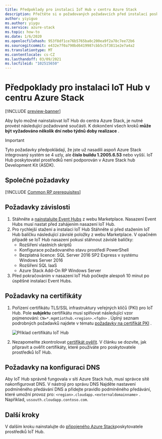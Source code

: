 ```yaml
---
title: Předpoklady pro instalaci IoT Hub v centru Azure Stack
description: Přečtěte si o požadovaných požadavcích před instalací poskytovatele prostředků IoT Hub v centru Azure Stack.
author: yiyiguo
ms.author: yiygu
ms.service: azure-stack
ms.topic: how-to
ms.date: 1/6/2020
ms.openlocfilehash: 953f8df1ce76b5765ba0c200ea9f2a78c7ee72b6
ms.sourcegitcommit: e432e7f0a790bd6419987cbb5c5f3811e2e7a4a2
ms.translationtype: MT
ms.contentlocale: cs-CZ
ms.lasthandoff: 03/09/2021
ms.locfileid: "102515650"
---
```

# <a name="prerequisites-for-installing-iot-hub-on-azure-stack-hub"></a>Předpoklady pro instalaci IoT Hub v centru Azure Stack

[!INCLUDE [preview-banner](../includes/iot-hub-preview.md)]

Aby bylo možné nainstalovat IoT Hub do centra Azure Stack, je nutné provést následující požadované součásti. K dokončení všech kroků **může být vyžadováno několik dní nebo týdnů doby realizace** .

> [!IMPORTANT]
> Tyto požadavky předpokládají, že jste už nasadili aspoň Azure Stack integrovaný systém se 4 uzly, ale **číslo buildu 1.2005.6.53** nebo vyšší. IoT Hub poskytovatel prostředků není podporován v Azure Stack hub Development Kit (ASDK).

## <a name="common-prerequisites"></a>Společné požadavky

[!INCLUDE [Common RP prerequisites](../includes/resource-provider-prerequisites.md)]

## <a name="dependency-prerequisites"></a>Požadavky závislosti

1. Stáhněte a [nainstalujte Event Hubs](event-hubs-rp-install.md) z webu Marketplace. Nasazení Event Hubs musí nastat před zahájením nasazení IoT Hub.
2. Pro rychlejší stažení a instalaci IoT Hub Stáhněte si před stažením IoT Hub balíčku následující závislé položky z webu Marketplace. V opačném případě se IoT Hub nasazení pokusí stáhnout závislé balíčky:
    * Rozšíření vlastních skriptů
    * Konfigurace požadovaného stavu prostředí PowerShell
    * Bezplatná licence: SQL Server 2016 SP2 Express v systému Windows Server 2016
    * Rozšíření SQL IaaS
    * Azure Stack Add-On RP Windows Server
3. Před pokračováním v nasazení IoT Hub počkejte alespoň 10 minut po úspěšné instalaci Event Hubs.

## <a name="certificate-requirements"></a>Požadavky na certifikáty

1. Pořízení certifikátu TLS/SSL infrastruktury veřejných klíčů (PKI) pro IoT Hub. Pole **subjektu** certifikátu musí splňovat následující vzor pojmenování: `CN=*.mgmtiothub.<region>.<fqdn>` . Úplný seznam podrobných požadavků najdete v tématu [požadavky na certifikát PKI](azure-stack-pki-certs.md) .

   ![Příklad certifikátu IoT Hub](media\iot-hub-rp-prerequisites\certificate.png)

2. Nezapomeňte zkontrolovat [certifikát ověřit](azure-stack-validate-pki-certs.md). V článku se dozvíte, jak připravit a ověřit certifikáty, které používáte pro poskytovatele prostředků IoT Hub. 

## <a name="dns-configuration-requirements"></a>Požadavky na konfiguraci DNS
 
Aby IoT Hub správně fungovala v síti Azure Stack hub, musí správce sítě nakonfigurovat DNS. V nástroji pro správu DNS Najděte nastavení podmíněného předávání DNS a přidejte pravidlo podmíněného předávání, které umožní provoz pro: `<region>.cloudapp.<externaldomainname>` . Například, `ussouth.cloudapp.contoso.com`.

## <a name="next-steps"></a>Další kroky

V dalším kroku nainstalujte do [připojeného Azure Stack](iot-hub-rp-install.md)poskytovatele prostředků IoT Hub.
